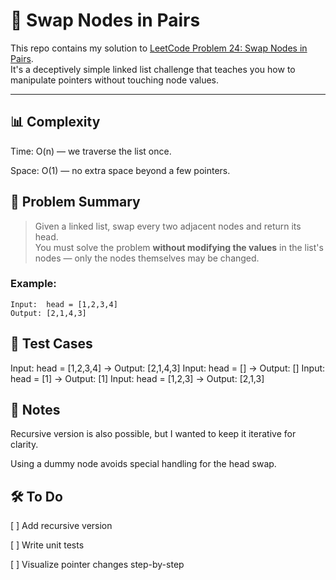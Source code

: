 # 🔁 Swap Nodes in Pairs

This repo contains my solution to [LeetCode Problem 24: Swap Nodes in Pairs](https://leetcode.com/problems/swap-nodes-in-pairs/).  
It's a deceptively simple linked list challenge that teaches you how to manipulate pointers without touching node values.

---
## 📊 Complexity
Time: O(n) — we traverse the list once.

Space: O(1) — no extra space beyond a few pointers.


## 🧠 Problem Summary

> Given a linked list, swap every two adjacent nodes and return its head.  
> You must solve the problem **without modifying the values** in the list's nodes — only the nodes themselves may be changed.

### Example:
```text
Input:  head = [1,2,3,4]
Output: [2,1,4,3]
```

## 🧪 Test Cases

Input: head = [1,2,3,4]     → Output: [2,1,4,3]
Input: head = []            → Output: []
Input: head = [1]           → Output: [1]
Input: head = [1,2,3]       → Output: [2,1,3]


## 📌 Notes
Recursive version is also possible, but I wanted to keep it iterative for clarity.

Using a dummy node avoids special handling for the head swap.

## 🛠️ To Do
[ ] Add recursive version

[ ] Write unit tests

[ ] Visualize pointer changes step-by-step
